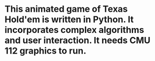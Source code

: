# This animated game of Texas Hold'em is written in Python. It incorporates complex algorithms and user interaction. It needs CMU 112 graphics to run.
